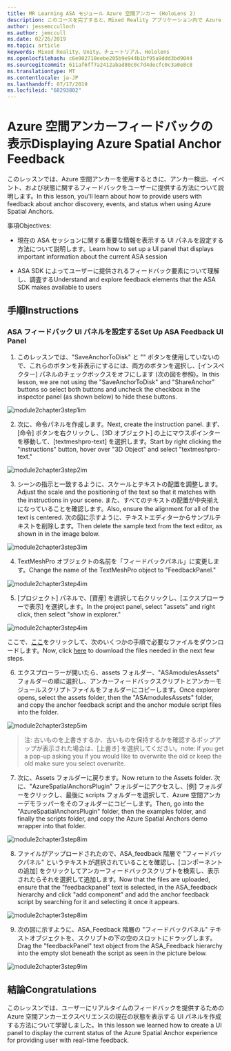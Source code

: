 ```yaml
---
title: MR Learning ASA モジュール Azure 空間アンカー (HoloLens 2)
description: このコースを完了すると、Mixed Reality アプリケーション内で Azure 顔認識を実装する方法を学習することができます。
author: jessemcculloch
ms.author: jemccull
ms.date: 02/26/2019
ms.topic: article
keywords: Mixed Reality、Unity、チュートリアル、Hololens
ms.openlocfilehash: c6e902710eebe205b9e944b1bf95a9ddd3bd9044
ms.sourcegitcommit: 611af6ff7a2412abad80c0c7d4decfc0c3a0e8c8
ms.translationtype: MT
ms.contentlocale: ja-JP
ms.lasthandoff: 07/17/2019
ms.locfileid: "68293802"
---
```

# <a name="displaying-azure-spatial-anchor-feedback"></a><span data-ttu-id="7dd38-104">Azure 空間アンカーフィードバックの表示</span><span class="sxs-lookup"><span data-stu-id="7dd38-104">Displaying Azure Spatial Anchor Feedback</span></span>

<span data-ttu-id="7dd38-105">このレッスンでは、Azure 空間アンカーを使用するときに、アンカー検出、イベント、および状態に関するフィードバックをユーザーに提供する方法について説明します。</span><span class="sxs-lookup"><span data-stu-id="7dd38-105">In this lesson, you'll learn about how to provide users with feedback about anchor discovery, events, and status when using Azure Spatial Anchors.</span></span>

<span data-ttu-id="7dd38-106">事項</span><span class="sxs-lookup"><span data-stu-id="7dd38-106">Objectives:</span></span>

* <span data-ttu-id="7dd38-107">現在の ASA セッションに関する重要な情報を表示する UI パネルを設定する方法について説明します。</span><span class="sxs-lookup"><span data-stu-id="7dd38-107">Learn how to set up a UI panel that displays important information about the current ASA session</span></span>

* <span data-ttu-id="7dd38-108">ASA SDK によってユーザーに提供されるフィードバック要素について理解し、調査する</span><span class="sxs-lookup"><span data-stu-id="7dd38-108">Understand and explore feedback elements that the ASA SDK makes available to users</span></span>

## <a name="instructions"></a><span data-ttu-id="7dd38-109">手順</span><span class="sxs-lookup"><span data-stu-id="7dd38-109">Instructions</span></span>

### <a name="set-up-asa-feedback-ui-panel"></a><span data-ttu-id="7dd38-110">ASA フィードバック UI パネルを設定する</span><span class="sxs-lookup"><span data-stu-id="7dd38-110">Set Up ASA Feedback UI Panel</span></span>

1. <span data-ttu-id="7dd38-111">このレッスンでは、"SaveAnchorToDisk" と "" ボタンを使用していないので、これらのボタンを非表示にするには、両方のボタンを選択し、[インスペクター] パネルのチェックボックスをオフにします (次の図を参照)。</span><span class="sxs-lookup"><span data-stu-id="7dd38-111">In this lesson, we are not using the "SaveAnchorToDisk" and "ShareAnchor" buttons so select both buttons and uncheck the checkbox in the inspector panel (as shown below) to hide these buttons.</span></span>
   

![module2chapter3step1im](images/module2chapter3step1im.PNG)

2. <span data-ttu-id="7dd38-113">次に、命令パネルを作成します。</span><span class="sxs-lookup"><span data-stu-id="7dd38-113">Next, create the instruction panel.</span></span> <span data-ttu-id="7dd38-114">まず、[命令] ボタンを右クリックし、[3D オブジェクト] の上にマウスポインターを移動して、[textmeshpro-text] を選択します。</span><span class="sxs-lookup"><span data-stu-id="7dd38-114">Start by right clicking the "instructions" button, hover over "3D Object" and select "textmeshpro-text."</span></span>

![module2chapter3step2im](images/module2chapter3step2im.PNG)

3. <span data-ttu-id="7dd38-116">シーンの指示と一致するように、スケールとテキストの配置を調整します。</span><span class="sxs-lookup"><span data-stu-id="7dd38-116">Adjust the scale and the positioning of the text so that it matches with the instructions in your scene.</span></span> <span data-ttu-id="7dd38-117">また、すべてのテキストの配置が中央揃えになっていることを確認します。</span><span class="sxs-lookup"><span data-stu-id="7dd38-117">Also, ensure the alignment for all of the text is centered.</span></span> <span data-ttu-id="7dd38-118">次の図に示すように、テキストエディターからサンプルテキストを削除します。</span><span class="sxs-lookup"><span data-stu-id="7dd38-118">Then delete the sample text from the text editor, as shown in in the image below.</span></span>

![module2chapter3step3im](images/module2chapter3step3im.PNG)

4. <span data-ttu-id="7dd38-120">TextMeshPro オブジェクトの名前を「フィードバックパネル」に変更します。</span><span class="sxs-lookup"><span data-stu-id="7dd38-120">Change the name of the TextMeshPro object to "FeedbackPanel."</span></span>
   

![module2chapter3step4im](images/module2chapter3step4im.PNG)

5. <span data-ttu-id="7dd38-122">[プロジェクト] パネルで、[資産] を選択して右クリックし、[エクスプローラーで表示] を選択します。</span><span class="sxs-lookup"><span data-stu-id="7dd38-122">In the project panel, select "assets" and right click, then select "show in explorer."</span></span>
   

![module2chapter3step4im](images/module2chapter3step5im.PNG)

<span data-ttu-id="7dd38-124">ここで、[ここ](https://onedrive.live.com/?authkey=%21ABXEC8PvyQu8Qd8&id=5B7335C4342BCB0E%21395636&cid=5B7335C4342BCB0E)をクリックして、次のいくつかの手順で必要なファイルをダウンロードします。</span><span class="sxs-lookup"><span data-stu-id="7dd38-124">Now, click [here](https://onedrive.live.com/?authkey=%21ABXEC8PvyQu8Qd8&id=5B7335C4342BCB0E%21395636&cid=5B7335C4342BCB0E) to download the files needed in the next few steps.</span></span>

6. <span data-ttu-id="7dd38-125">エクスプローラーが開いたら、assets フォルダー、"ASAmodulesAssets" フォルダーの順に選択し、アンカーフィードバックスクリプトとアンカーモジュールスクリプトファイルをフォルダーにコピーします。</span><span class="sxs-lookup"><span data-stu-id="7dd38-125">Once explorer opens, select the assets folder, then the "ASAmodulesAssets" folder, and copy the anchor feedback script and the anchor module script files into the folder.</span></span> 

![module2chapter3step5im](images/module2chapter3step6im.PNG)

> <span data-ttu-id="7dd38-127">注: 古いものを上書きするか、古いものを保持するかを確認するポップアップが表示された場合は、[上書き] を選択してください。</span><span class="sxs-lookup"><span data-stu-id="7dd38-127">note: if you get a pop-up asking you if you would like to overwrite the old or keep the old make sure you select overwrite.</span></span>

7. <span data-ttu-id="7dd38-128">次に、Assets フォルダーに戻ります。</span><span class="sxs-lookup"><span data-stu-id="7dd38-128">Now return to the Assets folder.</span></span> <span data-ttu-id="7dd38-129">次に、"AzureSpatialAnchorsPlugin" フォルダーにアクセスし、[例] フォルダーをクリックし、最後に scripts フォルダーを選択して、Azure 空間アンカーデモラッパーをそのフォルダーにコピーします。</span><span class="sxs-lookup"><span data-stu-id="7dd38-129">Then, go into the "AzureSpatialAnchorsPlugin" folder, then the examples folder, and finally the scripts folder, and copy the Azure Spatial Anchors demo wrapper into that folder.</span></span> 

![module2chapter3step8im](images/module2chapter3step7im.PNG)

8. <span data-ttu-id="7dd38-131">ファイルがアップロードされたので、ASA_feedback 階層で "フィードバックパネル" というテキストが選択されていることを確認し、[コンポーネントの追加] をクリックしてアンカーフィードバックスクリプトを検索し、表示されたらそれを選択して追加します。</span><span class="sxs-lookup"><span data-stu-id="7dd38-131">Now that the files are uploaded, ensure that the "feedbackpanel" text is selected, in the ASA_feedback hierarchy and click "add component" and add the anchor feedback script by searching for it and selecting it once it appears.</span></span> 

![module2chapter3step8im](images/module2chapter3step8im.PNG)

9. <span data-ttu-id="7dd38-133">次の図に示すように、ASA_Feedback 階層の "フィードバックパネル" テキストオブジェクトを、スクリプトの下の空のスロットにドラッグします。</span><span class="sxs-lookup"><span data-stu-id="7dd38-133">Drag the "feedbackPanel" text object from the ASA_Feedback hierarchy into the empty slot beneath the script as seen in the picture below.</span></span> 

![module2chapter3step9im](images/module2chapter3step9im.PNG)

## <a name="congratulations"></a><span data-ttu-id="7dd38-135">結論</span><span class="sxs-lookup"><span data-stu-id="7dd38-135">Congratulations</span></span>

<span data-ttu-id="7dd38-136">このレッスンでは、ユーザーにリアルタイムのフィードバックを提供するための Azure 空間アンカーエクスペリエンスの現在の状態を表示する UI パネルを作成する方法について学習しました。</span><span class="sxs-lookup"><span data-stu-id="7dd38-136">In this lesson we learned how to create a UI panel to display the current status of the Azure Spatial Anchor experience for providing user with real-time feedback.</span></span>


